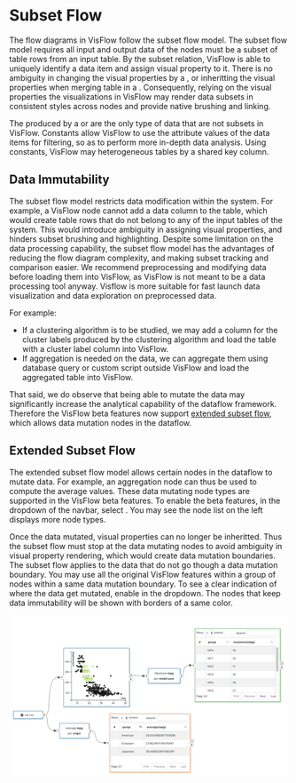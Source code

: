 # Subset Flow

The flow diagrams in VisFlow follow the subset flow model.
The subset flow model requires all input and output data of the nodes must be a subset of table rows from an input table.
By the subset relation, VisFlow is able to uniquely identify a data item and assign visual property to it.
There is no ambiguity in changing the visual properties by a <node-type type="visual-editor"/>, or inheritting the visual properties when merging table in a <node-type type="set-operator"/>.
Consequently, relying on the visual properties the visualizations in VisFlow may render data subsets in consistent styles across nodes and provide native brushing and linking.

The <page-link link="/dataflow/diagram.html#constants" text="constants"/> produced by a <node-type type="constants-generator"/> or <node-type type="linker"/> are the only type of data that are not subsets in VisFlow.
Constants allow VisFlow to use the attribute values of the data items for filtering, so as to perform more in-depth data analysis.
Using constants, VisFlow may <page-link link="/dataflow/linking.html" text="link"/> heterogeneous tables by a shared key column.

## Data Immutability

The subset flow model restricts data modification within the system.
For example, a VisFlow node cannot add a data column to the table, which would create table rows that do not belong to any of the input tables of the system.
This would introduce ambiguity in assigning visual properties, and hinders subset brushing and highlighting.
Despite some limitation on the data processing capability, the subset flow model has the advantages of reducing the flow diagram complexity, and making subset tracking and comparison easier.
We recommend preprocessing and modifying data before loading them into VisFlow, as VisFlow is not meant to be a data processing tool anyway.
Visflow is more suitable for fast launch data visualization and data exploration on preprocessed data.

For example:
- If a clustering algorithm is to be studied, we may add a column for the cluster labels produced by the clustering algorithm and load the table with a cluster label column into VisFlow.
- If aggregation is needed on the data, we can aggregate them using database query or custom script outside VisFlow and load the aggregated table into VisFlow.

That said, we do observe that being able to mutate the data may significantly increase the analytical capability of the dataflow framework.
Therefore the VisFlow beta features now support [extended subset flow](#extended-subset-flow), which allows data mutation nodes in the dataflow.

## Extended Subset Flow

The extended subset flow model allows certain nodes in the dataflow to mutate data.
For example, an aggregation node can thus be used to compute the average values.
These data mutating node types are supported in the VisFlow beta features.
To enable the beta features, in the <ui-button text="Options" dropdown/> dropdown of the navbar, select <ui-button text="Enable Beta Features"/>.
You may see the node list on the left displays more node types.

Once the data mutated, visual properties can no longer be inheritted.
Thus the subset flow must stop at the data mutating nodes to avoid ambiguity in visual property rendering, which would create data mutation boundaries.
The subset flow applies to the data that do not go though a data mutation boundary.
You may use all the original VisFlow features within a group of nodes within a same data mutation boundary.
To see a clear indication of where the data get mutated, enable <ui-button text="Data Mutation Boundary"/> in the <ui-button text="Options" dropdown/> dropdown.
The nodes that keep data immutability will be shown with borders of a same color.

![Data Mutation Boundary](./data-mutation-boundary.png)
